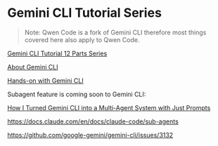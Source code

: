 # Gemini CLI Tutorial Series

> Note: Qwen Code is a fork of Gemini CLI therefore most things covered here also apply to Qwen Code.

[Gemini CLI Tutorial 12 Parts Series](https://medium.com/google-cloud/gemini-cli-tutorial-series-77da7d494718)

[About Gemini CLI](https://www.youtube.com/watch?v=A3AOeX1s7yw)

[Hands-on with Gemini CLI](https://codelabs.developers.google.com/gemini-cli-hands-on#0)

Subagent feature is coming soon to Gemini CLI:

[How I Turned Gemini CLI into a Multi-Agent System with Just Prompts](https://aipositive.substack.com/p/how-i-turned-gemini-cli-into-a-multi)

https://docs.claude.com/en/docs/claude-code/sub-agents

https://github.com/google-gemini/gemini-cli/issues/3132

